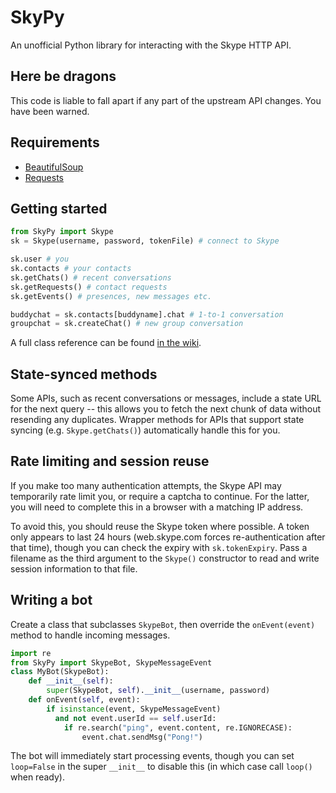 # SkyPy

An unofficial Python library for interacting with the Skype HTTP API.

## Here be dragons

This code is liable to fall apart if any part of the upstream API changes.  You have been warned.

## Requirements

* [BeautifulSoup](http://www.crummy.com/software/BeautifulSoup/)
* [Requests](http://www.python-requests.org/en/latest/)

## Getting started

```python
from SkyPy import Skype
sk = Skype(username, password, tokenFile) # connect to Skype

sk.user # you
sk.contacts # your contacts
sk.getChats() # recent conversations
sk.getRequests() # contact requests
sk.getEvents() # presences, new messages etc.

buddychat = sk.contacts[buddyname].chat # 1-to-1 conversation
groupchat = sk.createChat() # new group conversation
```

A full class reference can be found [in the wiki](https://github.com/OllieTerrance/SkyPy/wiki/Classes).

## State-synced methods

Some APIs, such as recent conversations or messages, include a state URL for the next query -- this allows you to fetch the next chunk of data without resending any duplicates.  Wrapper methods for APIs that support state syncing (e.g. `Skype.getChats()`) automatically handle this for you.

## Rate limiting and session reuse

If you make too many authentication attempts, the Skype API may temporarily rate limit you, or require a captcha to continue.  For the latter, you will need to complete this in a browser with a matching IP address.

To avoid this, you should reuse the Skype token where possible.  A token only appears to last 24 hours (web.skype.com forces re-authentication after that time), though you can check the expiry with `sk.tokenExpiry`.  Pass a filename as the third argument to the `Skype()` constructor to read and write session information to that file.

## Writing a bot

Create a class that subclasses `SkypeBot`, then override the `onEvent(event)` method to handle incoming messages.

```python
import re
from SkyPy import SkypeBot, SkypeMessageEvent
class MyBot(SkypeBot):
    def __init__(self):
        super(SkypeBot, self).__init__(username, password)
    def onEvent(self, event):
        if isinstance(event, SkypeMessageEvent)
          and not event.userId == self.userId:
            if re.search("ping", event.content, re.IGNORECASE):
                event.chat.sendMsg("Pong!")
```

The bot will immediately start processing events, though you can set `loop=False` in the super `__init__` to disable this (in which case call `loop()` when ready).

